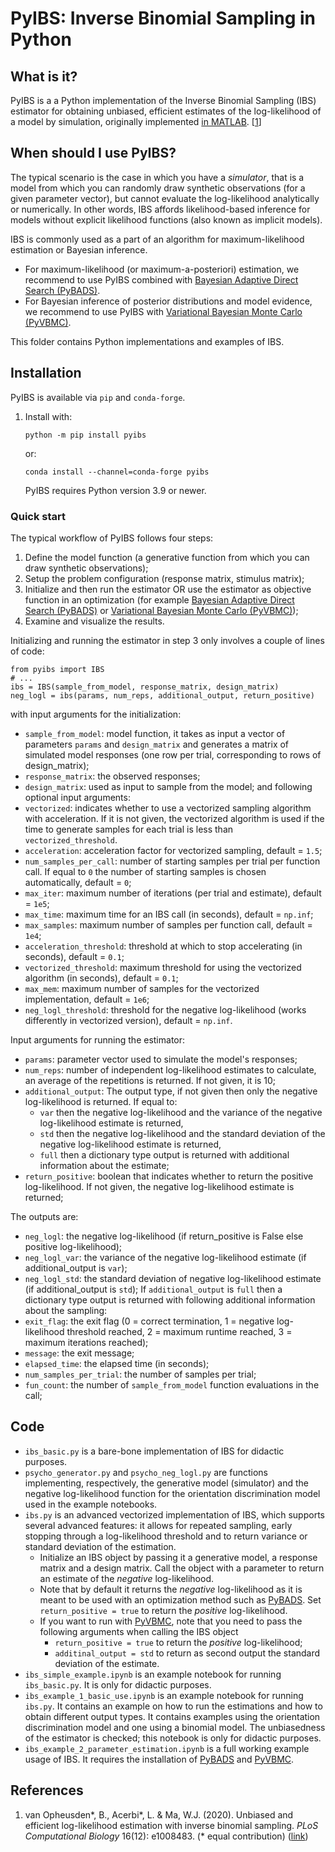
# PyIBS: Inverse Binomial Sampling in Python

## What is it?

PyIBS is a a Python implementation of the Inverse Binomial Sampling (IBS) estimator for obtaining unbiased, efficient estimates of the log-likelihood of a model by simulation, originally implemented [in MATLAB](https://github.com/acerbilab/ibs). [[1](#references)]

## When should I use PyIBS?

The typical scenario is the case in which you have a *simulator*, that is a model from which you can randomly draw synthetic observations (for a given parameter vector), but cannot evaluate the log-likelihood analytically or numerically. In other words, IBS affords likelihood-based inference for models without explicit likelihood functions (also known as implicit models).

IBS is commonly used as a part of an algorithm for maximum-likelihood estimation or Bayesian inference.

- For maximum-likelihood (or maximum-a-posteriori) estimation, we recommend to use PyIBS combined with [Bayesian Adaptive Direct Search (PyBADS)](https://github.com/acerbilab/pybads).
- For Bayesian inference of posterior distributions and model evidence, we recommend to use PyIBS with [Variational Bayesian Monte Carlo (PyVBMC)](https://github.com/acerbilab/pyvbmc).

This folder contains Python implementations and examples of IBS.

## Installation

PyIBS is available via `pip` and `conda-forge`.

1. Install with:
    ```console
    python -m pip install pyibs
    ```
    or:
    ```console
    conda install --channel=conda-forge pyibs
    ```
    PyIBS requires Python version 3.9 or newer.

### Quick start

The typical workflow of PyIBS follows four steps:

1. Define the model function (a generative function from which you can draw synthetic observations);
2. Setup the problem configuration (response matrix, stimulus matrix);
3. Initialize and then run the estimator OR use the estimator as objective function in an optimization (for example [Bayesian Adaptive Direct Search (PyBADS)](https://github.com/acerbilab/pybads) or [Variational Bayesian Monte Carlo (PyVBMC)](https://github.com/acerbilab/pyvbmc));
4. Examine and visualize the results.

Initializing and running the estimator in step 3 only involves a couple of lines of code:

```
from pyibs import IBS
# ...
ibs = IBS(sample_from_model, response_matrix, design_matrix)
neg_logl = ibs(params, num_reps, additional_output, return_positive)
```

with input arguments for the initialization:

- ``sample_from_model``: model function, it takes as input a vector of parameters ``params`` and ``design_matrix`` and generates a matrix of simulated model responses (one row per trial, corresponding to rows of design_matrix);
- ``response_matrix``: the observed responses;
- ``design_matrix``: used as input to sample from the model;
and following optional input arguments:
- ``vectorized``: indicates whether to use a vectorized sampling algorithm with acceleration. If it is not given, the vectorized algorithm is used if the time to generate samples for each trial is less than ``vectorized_threshold``.
- ``acceleration``: acceleration factor for vectorized sampling, default = ``1.5``;
- ``num_samples_per_call``: number of starting samples per trial per function call. If equal to ``0`` the number of starting samples is chosen automatically, default = ``0``;
- ``max_iter``: maximum number of iterations (per trial and estimate), default = ``1e5``;
- ``max_time``: maximum time for an IBS call (in seconds), default = ``np.inf``;
- ``max_samples``: maximum number of samples per function call, default = ``1e4``;
- ``acceleration_threshold``: threshold at which to stop accelerating (in seconds), default = ``0.1``;
- ``vectorized_threshold``: maximum threshold for using the vectorized algorithm (in seconds), default = ``0.1``;
- ``max_mem``: maximum number of samples for the vectorized implementation, default = ``1e6``;
- ``neg_logl_threshold``: threshold for the negative log-likelihood (works differently in vectorized version), default = ``np.inf``.


Input arguments for running the estimator:

- ``params``: parameter vector used to simulate the model's responses;
- ``num_reps``: number of independent log-likelihood estimates to calculate, an average of the repetitions is returned. If not given, it is 10;
- ``additional_output``: The output type, if not given then only the negative log-likelihood is returned. If equal to:
  - ``var`` then the negative log-likelihood and the variance of the negative log-likelihood estimate is returned,
  - ``std`` then the negative log-likelihood and the standard deviation of the negative log-likelihood estimate is returned,
  - ``full`` then a dictionary type output is returned with additional information about the estimate;
- ``return_positive``: boolean that indicates whether to return the positive log-likelihood. If not given, the negative log-likelihood estimate is returned;

The outputs are:

- ``neg_logl``: the negative log-likelihood (if return_positive is False else positive log-likelihood);
- ``neg_logl_var``: the variance of the negative log-likelihood estimate (if additional_output is ``var``);
- ``neg_logl_std``: the standard deviation of negative log-likelihood estimate (if additional_output is ``std``);
If ``additional_output`` is ``full`` then a dictionary type output is returned with following additional information about the sampling:
- ``exit_flag``: the exit flag (0 = correct termination, 1 = negative log-likelihood threshold reached, 2 = maximum runtime reached, 3 = maximum iterations reached);
- ``message``: the exit message;
- ``elapsed_time``: the elapsed time (in seconds);
- ``num_samples_per_trial``: the number of samples per trial;
- ``fun_count``: the number of ``sample_from_model`` function evaluations in the call;

## Code

- `ibs_basic.py` is a bare-bone implementation of IBS for didactic purposes.
- `psycho_generator.py` and `psycho_neg_logl.py` are functions implementing, respectively, the generative model (simulator) and the negative log-likelihood function for the orientation discrimination model used in the example notebooks.
- `ibs.py` is an advanced vectorized implementation of IBS, which supports several advanced features: it allows for repeated sampling, early stopping through a log-likelihood threshold and to return variance or standard deviation of the estimation.
  - Initialize an IBS object by passing it a generative model, a response matrix and a design matrix. Call the object with a parameter to return an estimate of the *negative* log-likelihood.
  - Note that by default it returns the *negative* log-likelihood as it is meant to be used with an optimization method such as [PyBADS](https://github.com/acerbilab/pybads). Set `return_positive = true` to return the *positive* log-likelihood.
  - If you want to run  with [PyVBMC](https://github.com/acerbilab/pyvbmc), note that you need to pass the following arguments when calling the IBS object
    - `return_positive = true` to return the *positive* log-likelihood;
    - `additinal_output = std` to return as second output the standard deviation of the estimate.
- `ibs_simple_example.ipynb` is an example notebook for running `ibs_basic.py`. It is only for didactic purposes.
- `ibs_example_1_basic_use.ipynb` is an example notebook for running `ibs.py`. It contains an example on how to run the estimations and how to obtain different output types. It contains examples using the orientation discrimination model and one using a binomial model. The unbiasedness of the estimator is checked; this notebook is only for didactic purposes.
- `ibs_example_2_parameter_estimation.ipynb` is a full working example usage of IBS. It requires the installation of [PyBADS](https://github.com/acerbilab/pybads) and [PyVBMC](https://github.com/acerbilab/pyvbmc).


## References

1. van Opheusden\*, B., Acerbi\*, L. & Ma, W.J. (2020). Unbiased and efficient log-likelihood estimation with inverse binomial sampling. *PLoS Computational Biology* 16(12): e1008483. (\* equal contribution) ([link](https://journals.plos.org/ploscompbiol/article?id=10.1371/journal.pcbi.1008483))
